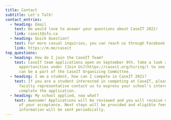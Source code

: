 ```yaml
---
title: Contact
subtitle: Let's Talk!
contact_entries:
  - heading: Email
    text: We would love to answer your questions about CaseIT 2021!
    link: caseit@sfu.ca
  - heading: Quick Question?
    text: For more casual inquiries, you can reach us through Facebook or Instagram
    link: https://m.me/caseit
top_questions:
  - heading: How do I join the CaseIT Team?
    text: CaseIT team applications open on September 9th. Take a look at our
      opportunities under [Join Us](https://caseit.org/hiring/) to see how you
      can be a part of the CaseIT Organizing Committee.
  - heading: I am a student, how can I compete in CaseIT 2021?
    text: If you are a student interested in competing at CaseIT, please have a
      faculty representative contact us to express your school's interest and
      complete the application.
  - heading: My school applied, now what?
    text: Awesome! Applications will be reviewed and you will receive notification
      of your acceptance. Next steps will be provided and eligible fees and
      information will be sent periodically.
---
```

